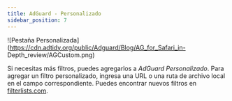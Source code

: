 ```yaml
---
title: AdGuard - Personalizado
sidebar_position: 7
---
```


![Pestaña Personalizada](https://cdn.adtidy.org/public/Adguard/Blog/AG_for_Safari_in- Depth_review/AGCustom.png)

Si necesitas más filtros, puedes agregarlos a _AdGuard Personalizado_. Para agregar un filtro personalizado, ingresa una URL o una ruta de archivo local en el campo correspondiente. Puedes encontrar nuevos filtros en [filterlists.com](https://filterlists.com/).
